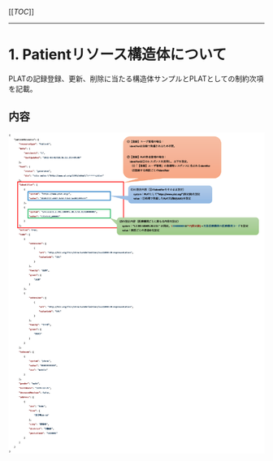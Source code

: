 [[_TOC_]] 

----

# 1. Patientリソース構造体について
PLATの記録登録、更新、削除に当たる構造体サンプルとPLATとしての制約次項を記載。  

## 内容
![image](../../.attachments/image-patient.png)

